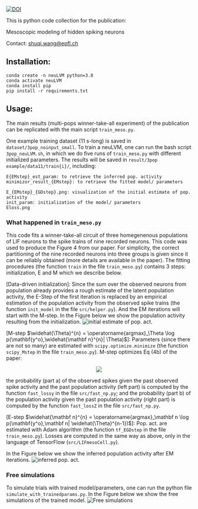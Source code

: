 [![DOI](https://zenodo.org/badge/550245001.svg)](https://zenodo.org/badge/latestdoi/550245001)

This is python code collection for the publication:

Mesoscopic modeling of hidden spiking neurons 

Contact: shuqi.wang@epfl.ch

## Installation: 

```
conda create -n neuLVM python=3.8
conda activate neuLVM
conda install pip
pip install -r requirements.txt
```

## Usage:
The main results (multi-pops winner-take-all experiment) of the publication can be replicated with the main script `train_meso.py`.

One example training dataset (11 s-long) is saved in `dataset/3pop_noinput_small`. To train a neuLVM, one can run the bash script `3pop_neuLVM.sh`, in which we do five runs of `train_meso.py` with different initialized parameters. The results will be saved in `result/3pop example/data11/train{i}/`, including:
```
E{EMstep}_est_param: to retrieve the inferred pop. activity
minimizor_result_{EMstep}: to retrieve the fitted model/ parameters

E_{EMstep}_{GDstep}.png: visualization of the initial estimate of pop. activity
init_param: initialization of the model/ parameters
Eloss.png
```


### What happened in `train_meso.py`
This code fits a winner-take-all circuit of three homegenenous populations of LIF neurons to the spike trains of nine recorded neurons. This code was used to produce the Figure 4 from our paper. For simplicity, the correct partitioning of the nine recorded neurons into three groups is given since it can be reliably obtained (more details are available in the paper). The fitting procedures (the function `train` in the file `train_meso.py`) contains 3 steps: initialization, E and M which we describe below.

\[Data-driven initialization\]: Since the sum over the observed neurons from population already provides a rough estimate of the latent population activity, the E-Step of the first iteration is replaced by an empirical estimation of the population activity from the observed spike trains (the function `init_model` in the file `src/helper.py`). And the EM iterations will start with the M-step. In the Figure below we show the population activity resulting from the initialization.
![initial estimate of pop. act.](/fig/init_Z.png "initial estimate of pop. act.")

\[M-step $\widehat{\Theta}^{n} = \operatorname{argmax}_\Theta \log p(\mathbf{y^o},\widehat{\mathbf n}^{n}| \Theta)$\]: Parameters (since there are not so many) are estimated with `scipy.optimize.minimize` (the function `scipy_Mstep` in the file `train_meso.py`). M-step optimizes Eq (4b) of the paper: 

<!-- ![likelihood equation](/fig/llh_eq.png "likelihood equation") -->
<p align="center">
  <img src="/fig/llh_eq.png" />
</p>

the probability (part a) of the observed spikes given the past observed spike activity and the past population activity (left part) is computed by the function `fast_lossy` in the file `src/fast_np.py`; and the probability (part b) of the population activity given the past population activity (right part) is computed by the function `fast_lossZ` in the file `src/fast_np.py`.

\[E-step $\widehat{\mathbf n}^{n} = \operatorname{argmax}_\mathbf n \log p(\mathbf{y^o},\mathbf n| \widehat{\Theta}^{n-1})$\]: Pop. act. are estimated with Adam algorithm (the function `tf_EGDstep` in the file `train_meso.py`). Losses are computed in the same way as above, only in the language of TensorFlow (`src/LIFmesoCell.py`). 

In the Figure below we show the inferred population activity after EM iterations.
![inferred pop. act.](/fig/inferred_Z.png "inferred pop. act.")


### Free simulations
To simulate trials with trained model/parameters, one can run the python file `simulate_with_trainedparams.py`. In the Figure below we show the free simulations of the trained model.
![Free simulations](/fig/sim_Z.png "Free simulations")



